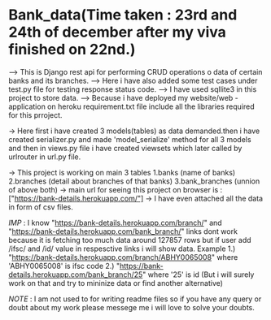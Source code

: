 # Bank_data(Time taken : 23rd and 24th of december after my viva finished on 22nd.)
--> This is Django rest api for performing CRUD operations o data of certain banks and its branches.
--> Here i have also added some test cases under test.py file for testing response status code.
--> I have used sqllite3 in this project to store data.
--> Because i have deployed my website/web - application on heroku requirement.txt file include all the libraries required for this prroject.


-> Here first i have created 3 models(tables) as data demanded.then i have created serializer.py and made 'model_serialize' method for all 3 models and then in views.py   file i have created viewsets which later called by urlrouter in url.py file.


-> This project is working on main 3 tables 1.banks (name of banks)
                                            2.branches  (detail about branches of that banks)
                                            3.bank_branches (unnion of above both)
-> main url for seeing this project on browser is : ["https://bank-details.herokuapp.com/"] 
-> I have even attached all the data in form of csv files.


*IMP* : I know "https://bank-details.herokuapp.com/branch/" and "https://bank-details.herokuapp.com/bank_branch/" links dont work because it is fetching too much data around 127857 rows but if user add /ifsc/ and /id/ value in respesctive links i will show data.
Example 1.) "https://bank-details.herokuapp.com/branch/ABHY0065008" where 'ABHY0065008' is ifsc code
        2.) "https://bank-details.herokuapp.com/bank_branch/25" where '25' is id
(But i will surely work on that and try to mininize data or find another alternative)

*NOTE* : I am not used to for writing readme files so if you have any query or doubt about my work please messege me i will love to solve your doubts.
